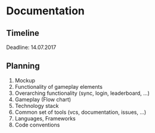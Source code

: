 # Documentation

## Timeline

Deadline: 14.07.2017


## Planning

1. Mockup
2. Functionality of gameplay elements
3. Overarching functionality (sync, login, leaderboard, ...)
4. Gameplay (Flow chart)
5. Technology stack
  1. Common set of tools (vcs, documentation, issues, ...)
  2. Languages, Frameworks
  3. Code conventions
